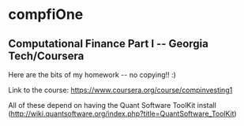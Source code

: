 compfiOne
=========

## Computational Finance Part I -- Georgia Tech/Coursera

Here are the bits of my homework -- no copying!! :)

Link to the course: https://www.coursera.org/course/compinvesting1

All of these depend on having the Quant Software ToolKit install (http://wiki.quantsoftware.org/index.php?title=QuantSoftware_ToolKit)
